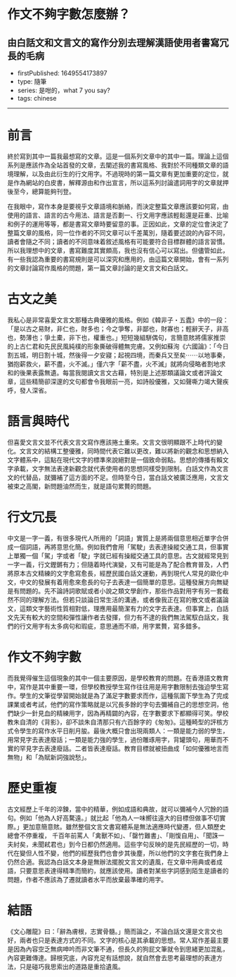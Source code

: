 # 作文不夠字數怎麼辦？

## 由白話文和文言文的寫作分別去理解漢語使用者書寫冗長的毛病

- firstPublished: 1649554173897
- type: 隨筆
- series: 是咁的，what 7 you say?
- tags: chinese

---

# 前言

終於寫到其中一篇我最想寫的文章。這是一個系列文章中的其中一篇。理論上這個系列是應該作為全站首發的文章，去闡述我的書寫風格、我對於不同種類文章的語境理解，以及由此衍生的行文用字。不過現時的第一篇文章有更加重要的定位，就是作為網站的白皮書，解釋源由和作出宣言，所以這系列討論遣詞用字的文章就押後至今，總算能夠刊登。

在我眼中，寫作本身是要視乎文章語境和脈絡，而決定整篇文章應該要如何寫，由使用的語言、語言的古今用法、語言是否劃一、行文用字應該輕鬆還是莊重、比喻和例子的運用等等，都是書寫文章時要留意的事。正因如此，文章的定位會決定了整篇文章的風格，同一位作者的不同文章可以千差萬別，隨着要述說的內容不同，讀者會隨之不同；讀者的不同意味着敘述風格有可能要符合目標群體的語言習慣。所以我理想中的文章，書寫難度其實頗高，我也沒有信心可以寫出。但儘管如此，有一些我認為重要的書寫規則是可以深究和應用的，由這篇文章開始，會有一系列的文章討論寫作風格的問題，第一篇文章討論的是文言文和白話文。

# 古文之美

我私心是非常喜愛文言文那種古典優雅的風格。例如《韓非子・五蠹》中的一段：「是以古之易財，非仁也，財多也；今之爭奪，非鄙也，財寡也；輕辭天子，非高也，勢薄也；爭土橐，非下也，權重也。」短短幾組駢偶句，言簡意賅將儒家推崇的上古仁君和先民民風純樸的形象撕破得體無完膚。又例如蘇洵《六國論》：「今日割五城，明日割十城，然後得一夕安寢；起視四境，而秦兵又至矣⋯⋯以地事秦，猶抱薪救火，薪不盡，火不滅。」僅六字「薪不盡，火不滅」就將向侵略者割地求和的後果表露無遺。每當我閱讀文言文古藉，特別是上述那類議論文或者評論文章，這些精簡卻深邃的文句都會令我眼前一亮，如詩般優雅，又如聲嘶力竭大聲疾呼，發人深省。

# 語言與時代

但喜愛文言文並不代表文言文寫作應該捲土重來。文言文很明顯跟不上時代的變化。文言文的結構工整優雅，同時間代表它難以更改，難以將新的觀念和思想納入文字體系中，這點在現代文字的標準來說絕對是一個致命弱點。思想的傳播有賴文字承載，文字無法表達新觀念就代表使用者的思想同樣受到限制。白話文作為文言文的代替品，就彌補了這方面的不足。但時至今日，當白話文被廣泛應用，文言文被束之高閣，新問題油然而生，就是語句累贅的問題。

# 行文冗長

中文是一字一義，有很多現代人所用的「詞語」實質上是將兩個意思相近單字合併成一個詞語，再將意思化簡。例如我們會用「駕駛」去表達操縱交通工具，但事實上單獨一個「駕」字或者「駛」字就已經有操縱交通工具的意思。古文就經常見到一字一義，行文鏗鏘有力；但隨着時代演變，又有可能是為了配合教育普及，人們將原本古文精練的文字愈寫愈長，經歷民國白話文運動，再到現代人常見的歐化中文，中文的發展有着用愈來愈長的句子去表達一個簡單的意思。這種發展方向無疑是有問題的。先不論詩詞歌賦或者小說之類文學創作，那些作品對用字有另一套截然不同的理解方法。但若只談論日常生活的溝通，或者像我正在寫的散文或者議論文，這類文字藝術性質相對低，理應用最簡潔有力的文字去表達。但事實上，白話文先天有較大的空間和彈性讓作者去發揮，但力有不逮的我們無法駕馭白話文，我們的行文用字有太多病句和瑕疵，意思通而不順，用字累贅，寫多錯多。

# 作文不夠字數

而我覺得催生這個現象的其中一個主要原因，是學校教育的問題。在香港語文教育中，寫作是其中重要一環，但學校教授學生寫作往往用是用字數限制去強迫學生寫作。學生的文筆從學習開始就是為了滿足字數要求而作，這種氛圍下學生為了完成課業或者考試，他們的寫作策略就是以冗長多餘的字句去彌補自己的思想空洞，他們缺少一針見血的精練用字，因為再精闢的內容，在字數要求下都顯得可笑。學校教朱自清的《背影》，卻不談朱自清那只有六百餘字的《匆匆》。這種畸型的評核方式令學生的寫作水平日削月朘。最後大概只會出現兩類人：一類是能力弱的學生，用常見字去表達廢話；一類是能力強的學生，過份雕琢用字，背罐頭句，用華而不實的罕見字去表達廢話。二者皆表達廢話。教育目標就被扭曲成「如何優雅地言而無物」和「為賦新詞強說愁」。

# 歷史重複

古文經歷上千年的淬鍊，當中的精華，例如成語和典故，就可以彌補今人冗餘的語句。例如「他為人好高騖遠。」就比起「他為人一味嚮往遠大的目標但做事不切實際。」更加意簡意賅。雖然整個文言文書寫體系是無法適應時代變遷，但人類歷史總會不停重複， 千百年前罵人「禽獸不如」、「罄竹難書」、「剛愎自用」、「聞誅一夫紂矣，未聞弒君也」到今日都仍然適用。這些字句反映的是先民經歷的一切，時代在變但人性不變，他們的經歷我們也會步其後塵，所以他們的文字套在我們身上仍然合適。我認為白話文本身是無辦法擺脫文言文的遺風，在文章中用典或者成語，只要意思表達得精準而簡約，就應該使用。讀者對某些字詞感到陌生是讀者的問題，作者不應該為了遷就讀者水平而放棄最準確的用字。 

# 結語

《文心雕龍》曰：「辭為膚根，志實骨髓。」簡而論之，不論白話文還是文言文也好，兩者也只是表達方式的不同。文字的核心是其承載的思想。常人寫作差最主要是因為內容空乏無病呻吟而非文筆不通，但長久的狗屁文筆就令到思緒更加混亂，內容更難傳達。歸根究底，內容充足有話想說，就自然會去思考最理想的表達方法，只是碰巧我思索出的道路是重拾遺風。